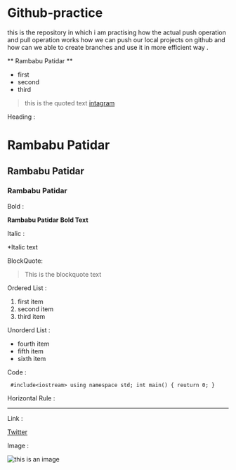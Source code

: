 # Github-practice
this is the repository in which i am practising how the actual push operation and pull operation works 
how we can push our local projects on github and how can we able to create branches and use it in more efficient way .

** Rambabu Patidar ** 
- first 
- second
- third
> this is the quoted text
[intagram](www.instagram.com/rambabupatidar_)


Heading :

# Rambabu Patidar
## Rambabu Patidar
### Rambabu Patidar


Bold :

**Rambabu Patidar**
**Bold Text**

Italic : 

*Italic text 

BlockQuote:

> This is the blockquote text

Ordered List :

1. first item 
2. second item 
3. third item

Unorderd List :

- fourth item 
- fifth item
- sixth item

Code :

` #include<iostream>
using namespace std;
int main() {
reuturn 0;
}`

Horizontal Rule :

--- 

Link :

[Twitter ](https://www.twitter.com/rambabupatidar)

Image :

![this is an image ](image.jpg)

